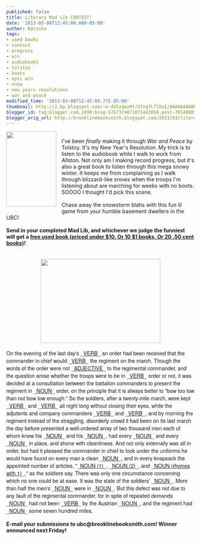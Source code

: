 ```yaml
---
published: false
title: Literary Mad Lib CONTEST!
date: '2013-03-08T12:45:00.000-05:00'
author: Natasha
tags:
- used books
- contest
- progress
- win
- audiobooks
- tolstoy
- boots
- epic win
- snow
- new years resolutions
- war and peace
modified_time: '2013-03-08T12:45:09.772-05:00'
thumbnail: http://2.bp.blogspot.com/-w-dVSzqazHY/UTogTLflOaI/AAAAAAAABLI/IYo1KbE4zfI/s72-c/9780307266934_custom-121987fc3e24ad1855e5ca5bea349c60d1328a48-s6-c10.jpg
blogger_id: tag:blogger.com,1999:blog-5767374071871443859.post-7654988171621521622
blogger_orig_url: http://brooklinebooksmith.blogspot.com/2013/03/literary-mad-lib-contest.html
---
```


<div class="separator" style="clear: both; text-align: center;"><a href="http://2.bp.blogspot.com/-w-dVSzqazHY/UTogTLflOaI/AAAAAAAABLI/IYo1KbE4zfI/s1600/9780307266934_custom-121987fc3e24ad1855e5ca5bea349c60d1328a48-s6-c10.jpg" imageanchor="1" style="clear: left; float: left; margin-bottom: 1em; margin-right: 1em;"><img border="0" height="200" src="http://2.bp.blogspot.com/-w-dVSzqazHY/UTogTLflOaI/AAAAAAAABLI/IYo1KbE4zfI/s200/9780307266934_custom-121987fc3e24ad1855e5ca5bea349c60d1328a48-s6-c10.jpg" width="134" /></a></div><br />I've been <i>finally </i>making it through <i>War and Peace</i> by Tolstoy. It's my New Year's Resolution. My trick is to listen to the audiobook while I walk to work from Allston. Not only am I making record progress, but it's also a great book to listen through this mega snowy winter. It keeps me from complaining as I walk through blizzard-like snows when the troops I'm listening about are marching for weeks with no boots. SOOOO I thought I'd pick this scene.<br /><br />Chase away the snowstorm blahs with this fun lil game from your humble basement dwellers in the UBC!<br /><br /><b>Send in your completed Mad Lib, and whichever we judge the funniest will get a <u>free used book (priced under $10. Or 10 $1 books. Or 20 .50 cent books)</u>!</b><br /><br /><br /><div class="separator" style="clear: both; text-align: center;"><a href="http://4.bp.blogspot.com/-DwUDC7bwJ-c/UTogUVhIioI/AAAAAAAABLQ/o33ry-zSOiQ/s1600/utah-war-snow.jpg" imageanchor="1" style="margin-left: 1em; margin-right: 1em;"><img border="0" height="224" src="http://4.bp.blogspot.com/-DwUDC7bwJ-c/UTogUVhIioI/AAAAAAAABLQ/o33ry-zSOiQ/s320/utah-war-snow.jpg" width="320" /></a></div><div class="separator" style="clear: both; text-align: center;"><br /></div><span style="font-family: Helvetica Neue, Arial, Helvetica, sans-serif;">On the evening of the last day's&nbsp;_<u>VERB</u>_&nbsp;an order had been received that the commander in chief would&nbsp;</span><span style="font-family: 'Helvetica Neue', Arial, Helvetica, sans-serif;">_</span><span style="font-family: Helvetica Neue, Arial, Helvetica, sans-serif;"><u>VERB</u></span><span style="font-family: 'Helvetica Neue', Arial, Helvetica, sans-serif;">_</span><span style="font-family: Helvetica Neue, Arial, Helvetica, sans-serif;">&nbsp;the regiment on the march. Though the words of the order were not _<u>ADJECTIVE</u>_ to the regimental commander, and the question arose whether the troops were to be in _<u>VERB</u>_ order or not, it was decided at a consultation between the battalion commanders to present the regiment in _<u>NOUN</u>_&nbsp;order, on the principle that it is always better to "bow too low than not bow low enough." So the soldiers, after a twenty-mile march, were kept _<u>VERB</u>_ and _<u>VERB</u>_ all night long without closing their eyes, while the adjutants and company commanders _<u>VERB</u>_ and _<u>VERB</u>_, and by morning the regiment instead of the straggling, disorderly crowd it had been on its last march the day before presented a well-ordered array of two thousand men each of whom knew his _<u>NOUN</u>_ and his _<u>NOUN</u>_, had every _<u>NOUN</u>_ and every _<u>NOUN</u>_ in place, and shone with cleanliness. And not only externally was all in order, but had it pleased the commander in chief to look under the uniforms he would have found on every man a clean _<u>NOUN</u>_, and in every knapsack the appointed number of articles, "_<u>NOUN (1)</u>_, _<u>NOUN (2)</u>_, and _<u>NOUN (rhymes with 1)</u>_," as the soldiers say. There was only one circumstance concerning which no one could be at ease. It was the state of the soldiers' _<u>NOUN</u>_. More than half the men's _<u>NOUN</u>_ were in _<u>NOUN</u>_. But this defect was not due to any fault of the regimental commander, for in spite of repeated demands _<u>NOUN</u>_ had not been _<u>VERB</u>_ by the Austrian _<u>NOUN</u>_, and the regiment had _<u>NOUN</u>_ some seven hundred miles.&nbsp;</span><br /><br /><b>E-mail your submissions to ubc@brooklinebooksmith.com! Winner announced next Friday!</b><br />